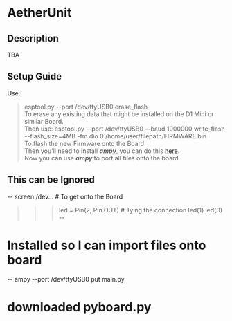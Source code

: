 # AetherUnit
## Description
TBA
## Setup Guide
Use:
> esptool.py --port /dev/ttyUSB0 erase_flash  
To erase any existing data that might be installed on the D1 Mini or similar Board.  
Then use:
> esptool.py --port /dev/ttyUSB0 --baud 1000000 write_flash --flash_size=4MB -fm dio 0 /home/user/filepath/FIRMWARE.bin  
To flash the new Firmware onto the Board.  
Then you'll need to install ***ampy***, you can do this [here](https://github.com/scientifichackers/ampy).  
Now you can use ***ampy*** to port all files onto the board.  

## This can be Ignored
--
screen /dev... # To get onto the Board
>>> led = Pin(2, Pin.OUT) # Tying the connection
>>> led(1)
>>> led(0)
--
 # Installed so I can import files onto board
--
ampy --port /dev/ttyUSB0 put main.py 
# downloaded pyboard.py 